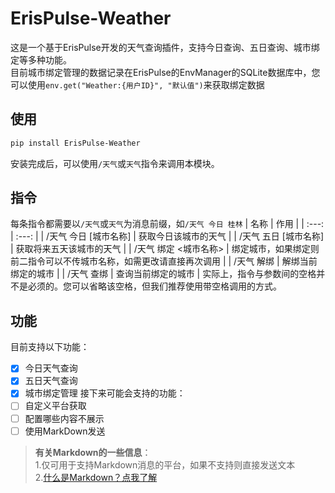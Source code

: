 # ErisPulse-Weather
这是一个基于ErisPulse开发的天气查询插件，支持今日查询、五日查询、城市绑定等多种功能。  
目前城市绑定管理的数据记录在ErisPulse的EnvManager的SQLite数据库中，您可以使用`env.get("Weather:{用户ID}", "默认值")`来获取绑定数据
## 使用
~~~bash
pip install ErisPulse-Weather
~~~
安装完成后，可以使用`/天气`或`天气`指令来调用本模块。  

## 指令
每条指令都需要以`/天气`或`天气`为消息前缀，如`/天气 今日 桂林`
| 名称 | 作用 |
| :---: | :---: |
| /天气 今日 [城市名称] | 获取今日该城市的天气 |
| /天气 五日 [城市名称] | 获取将来五天该城市的天气 |
| /天气 绑定 <城市名称> | 绑定城市，如果绑定则前二指令可以不传城市名称，如需更改请直接再次调用 |
| /天气 解绑 | 解绑当前绑定的城市 | 
| /天气 查绑 | 查询当前绑定的城市 |
实际上，指令与参数间的空格并不是必须的。您可以省略该空格，但我们推荐使用带空格调用的方式。
## 功能
目前支持以下功能：  
- [x] 今日天气查询
- [x] 五日天气查询
- [x] 城市绑定管理
接下来可能会支持的功能：  
- [ ] 自定义平台获取
- [ ] 配置哪些内容不展示
- [ ] 使用MarkDown发送

> **有关Markdown的一些信息**：  
> 1.仅可用于支持Markdown消息的平台，如果不支持则直接发送文本  
> 2.[什么是Markdown？点我了解](https://markdown.com.cn/intro.html)
